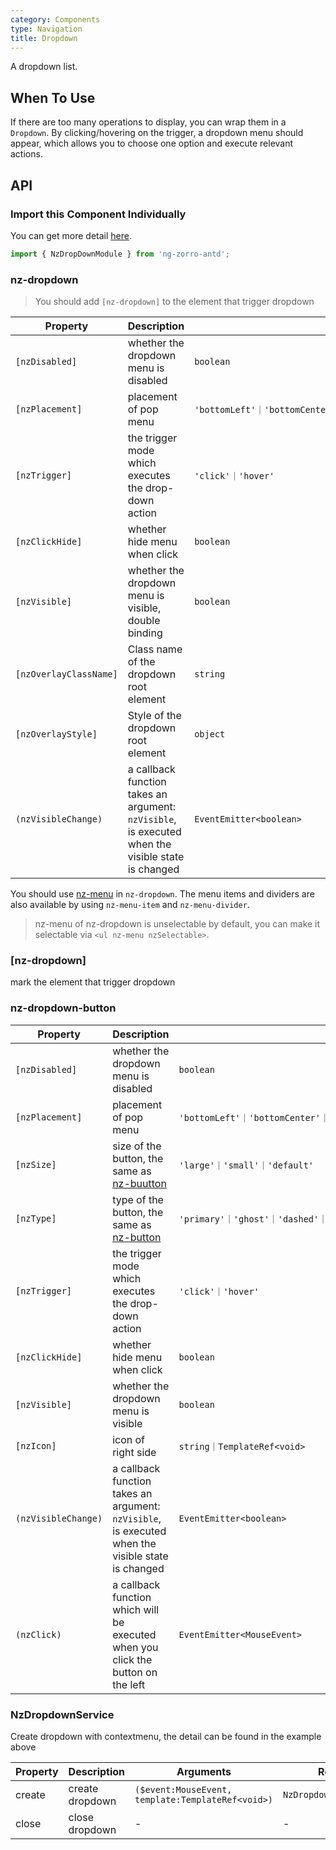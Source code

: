 ```yaml
---
category: Components
type: Navigation
title: Dropdown
---
```


A dropdown list.

## When To Use

If there are too many operations to display, you can wrap them in a `Dropdown`. By clicking/hovering on the trigger, a dropdown menu should appear, which allows you to choose one option and execute relevant actions.

## API

### Import this Component Individually

You can get more detail [here](/docs/getting-started/en#import-a-component-individually).

```ts
import { NzDropDownModule } from 'ng-zorro-antd';
```

### nz-dropdown

> You should add  `[nz-dropdown]` to the element that trigger dropdown

| Property | Description | Type | Default |
| -------- | ----------- | ---- | ------- |
| `[nzDisabled]` | whether the dropdown menu is disabled | `boolean` | - |
| `[nzPlacement]` | placement of pop menu | `'bottomLeft'｜'bottomCenter'｜'bottomRight'｜'topLeft'｜'topCenter'｜'topRight'` | `'bottomLeft'` |
| `[nzTrigger]` | the trigger mode which executes the drop-down action | `'click'｜'hover'` | `'hover'` |
| `[nzClickHide]` | whether hide menu when click | `boolean` | `true` |
| `[nzVisible]` | whether the dropdown menu is visible, double binding | `boolean` | - |
| `[nzOverlayClassName]` | Class name of the dropdown root element | `string` | - |
| `[nzOverlayStyle]` | Style of the dropdown root element | `object` | - |
| `(nzVisibleChange)` | a callback function takes an argument: `nzVisible`, is executed when the visible state is changed | `EventEmitter<boolean>` | - |

You should use [nz-menu](/components/menu/en) in `nz-dropdown`. The menu items and dividers are also available by using `nz-menu-item` and `nz-menu-divider`.

> nz-menu of nz-dropdown is unselectable by default, you can make it selectable via `<ul nz-menu nzSelectable>`.

### [nz-dropdown]

mark the element that trigger dropdown

### nz-dropdown-button

| Property | Description | Type | Default |
| -------- | ----------- | ---- | ------- |
| `[nzDisabled]` | whether the dropdown menu is disabled | `boolean` | - |
| `[nzPlacement]` | placement of pop menu | `'bottomLeft'｜'bottomCenter'｜'bottomRight'｜'topLeft'｜'topCenter'｜'topRight'` | `'bottomLeft'` |
| `[nzSize]` | size of the button, the same as [nz-buutton](/components/button/en) | `'large'｜'small'｜'default'` | `'default'` |
| `[nzType]` | type of the button, the same as [nz-button](/components/button/en) | `'primary'｜'ghost'｜'dashed'｜'danger'｜'default'` | `'default'` |
| `[nzTrigger]` | the trigger mode which executes the drop-down action | `'click'｜'hover'` | `'hover'` |
| `[nzClickHide]` | whether hide menu when click | `boolean` | `true` |
| `[nzVisible]` | whether the dropdown menu is visible | `boolean` | - |
| `[nzIcon]` | icon of right side  | `string｜TemplateRef<void>` | `'ellipsis'` |
| `(nzVisibleChange)` | a callback function takes an argument: `nzVisible`, is executed when the visible state is changed | `EventEmitter<boolean>` | - |
| `(nzClick)` | a callback function which will be executed when you click the button on the left | `EventEmitter<MouseEvent>` | - |


### NzDropdownService

Create dropdown with contextmenu, the detail can be found in the example above

| Property | Description | Arguments | Return Value |
| --- | --- | --- | --- |
| create | create dropdown | `($event:MouseEvent, template:TemplateRef<void>)` | `NzDropdownContextComponent` |
| close | close dropdown | - | - |